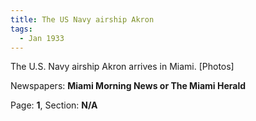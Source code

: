 ```yaml
---  
title: The US Navy airship Akron  
tags:  
  - Jan 1933  
---  
```

  
The U.S. Navy airship Akron arrives in Miami. [Photos]  
  
Newspapers: **Miami Morning News or The Miami Herald**  
  
Page: **1**, Section: **N/A** 
